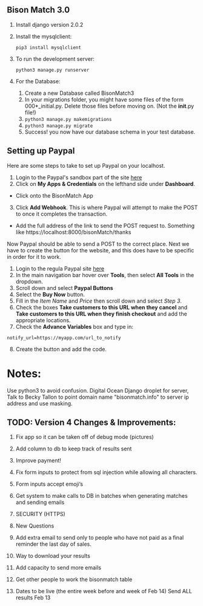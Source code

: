 
## Bison Match 3.0


1. Install django version 2.0.2

2. Install the mysqlclient:

    `pip3 install mysqlclient`

3. To run the development server:

    `python3 manage.py runserver`



4. For the Database:
    1. Create a new Database called BisonMatch3
    2. In your migrations folder, you might have some files of the form 000*_initial.py. Delete those files before moving on. (Not the __init__.py file!)
    3. `python3 manage.py makemigrations`
    4. `python3 manage.py migrate`
    5. Success! you now have our database schema in your test database.


## Setting up Paypal

Here are some steps to take to set up Paypal on your localhost.

1. Login to the Paypal's sandbox part of the site [here](https://developer.paypal.com/developer/accounts/)
2. Click on **My Apps & Credentials** on the lefthand side under **Dashboard**.
  * Click onto the BisonMatch App
3. Click **Add Webhook**. This is where Paypal will attempt to make the POST to once it completes the transaction.
  * Add the full address of the link to send the POST request to. Something like https://localhost:8000/bisonMatch/thanks

Now Paypal should be able to send a POST to the correct place. Next we have to create the button for the website, and this does have
to be specific in order for it to work.

1. Login to the regula Paypal site [here](https://www.paypal.com/us/home)
2. In the main navigation bar hover over **Tools**, then select **All Tools** in the dropdown.
3. Scroll down and select **Paypal Buttons**
4. Select the **Buy Now** button.
5. Fill in the *Item Name* and *Price* then scroll down and select *Step 3*.
6. Check the boxes **Take customers to this URL when they cancel** and **Take customers to this URL when they finish checkout** and add the appropriate
locations.
7. Check the **Advance Variables** box and type in:

```
notify_url=https://myapp.com/url_to_notify
```

8. Create the button and add the code.


# Notes:

Use python3 to avoid confusion.
Digital Ocean Django droplet for server, Talk to Becky Tallon to point domain name "bisonmatch.info" to server ip address and use masking.


## TODO: Version 4 Changes & Improvements:

1. Fix app so it can be taken off of debug mode (pictures)
2. Add column to db to keep track of results sent
3. Improve payment!
4. Fix form inputs to protect from sql injection while allowing all characters. 
5. Form inputs accept emoji’s
6. Get system to make calls to DB in batches when generating matches and sending emails
7. SECURITY (HTTPS)
8. New Questions
9. Add extra email to send only to people who have not paid as a final reminder the last day of sales.
10. Way to download your results
11. Add capacity to send more emails
12. Get other people to work the bisonmatch table

13. Dates to be live (the entire week before and week of Feb 14) Send ALL results Feb 13



